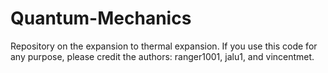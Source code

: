 # Quantum-Mechanics
Repository on the expansion to thermal expansion. If you use this code for any purpose, please credit the authors: ranger1001, jalu1, and vincentmet.
